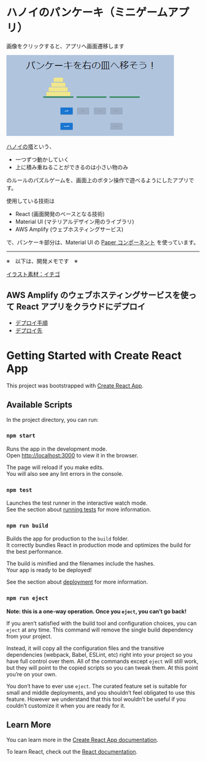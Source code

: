# ハノイのパンケーキ（ミニゲームアプリ）

画像をクリックすると、アプリへ画面遷移します

[<img src="/README.png">](https://main.d34k4jq16mw0jy.amplifyapp.com/)

[ハノイの塔](https://ja.wikipedia.org/wiki/%E3%83%8F%E3%83%8E%E3%82%A4%E3%81%AE%E5%A1%94)という、

- 一つずつ動かしていく
- 上に積み重ねることができるのは小さい物のみ

のルールのパズルゲームを、画面上のボタン操作で遊べるようにしたアプリです。

使用している技術は

- React (画面開発のベースとなる技術)
- Material UI (マテリアルデザイン用のライブラリ)
- AWS Amplify (ウェブホスティングサービス)

で、パンケーキ部分は、Material UI の
[Paper コンポーネント](https://mui.com/material-ui/react-paper/)
を使っています。

---

※　以下は、開発メモです　※

[イラスト素材：イチゴ](https://www.ac-illust.com/main/detail.php?id=22710558&word=%E3%82%A4%E3%83%81%E3%82%B4%E3%80%80%E3%83%95%E3%83%AB%E3%83%BC%E3%83%84%E3%80%80%E6%98%A5)

## AWS Amplify のウェブホスティングサービスを使って React アプリをクラウドにデプロイ

- [デプロイ手順](https://aws.amazon.com/jp/getting-started/hands-on/build-react-app-amplify-graphql/module-one/)
- [デプロイ先](https://main.d34k4jq16mw0jy.amplifyapp.com/)

# Getting Started with Create React App

This project was bootstrapped with [Create React App](https://github.com/facebook/create-react-app).

## Available Scripts

In the project directory, you can run:

### `npm start`

Runs the app in the development mode.\
Open [http://localhost:3000](http://localhost:3000) to view it in the browser.

The page will reload if you make edits.\
You will also see any lint errors in the console.

### `npm test`

Launches the test runner in the interactive watch mode.\
See the section about [running tests](https://facebook.github.io/create-react-app/docs/running-tests) for more information.

### `npm run build`

Builds the app for production to the `build` folder.\
It correctly bundles React in production mode and optimizes the build for the best performance.

The build is minified and the filenames include the hashes.\
Your app is ready to be deployed!

See the section about [deployment](https://facebook.github.io/create-react-app/docs/deployment) for more information.

### `npm run eject`

**Note: this is a one-way operation. Once you `eject`, you can’t go back!**

If you aren’t satisfied with the build tool and configuration choices, you can `eject` at any time. This command will remove the single build dependency from your project.

Instead, it will copy all the configuration files and the transitive dependencies (webpack, Babel, ESLint, etc) right into your project so you have full control over them. All of the commands except `eject` will still work, but they will point to the copied scripts so you can tweak them. At this point you’re on your own.

You don’t have to ever use `eject`. The curated feature set is suitable for small and middle deployments, and you shouldn’t feel obligated to use this feature. However we understand that this tool wouldn’t be useful if you couldn’t customize it when you are ready for it.

## Learn More

You can learn more in the [Create React App documentation](https://facebook.github.io/create-react-app/docs/getting-started).

To learn React, check out the [React documentation](https://reactjs.org/).
